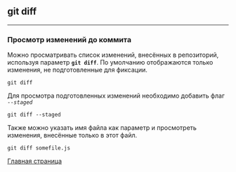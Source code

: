 ## git diff

---

### Просмотр изменений до коммита

Можно просматривать список изменений, внесённых в репозиторий, используя параметр **`git diff`**. По умолчанию отображаются только изменения, не подготовленные для фиксации.

~~~
git diff
~~~

Для просмотра подготовленных изменений необходимо добавить флаг *`--staged`*

~~~
git diff --staged
~~~

Также можно указать имя файла как параметр и просмотреть изменения, внесённые только в этот файл.

~~~
git diff somefile.js
~~~

[Главная страница](/./readme.md)